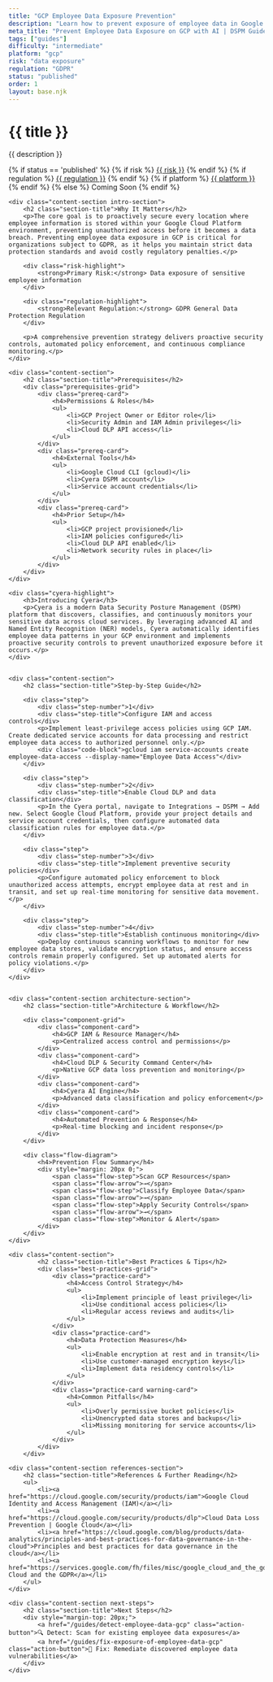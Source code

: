 ```yaml
---
title: "GCP Employee Data Exposure Prevention"
description: "Learn how to prevent exposure of employee data in Google Cloud Platform environments. Follow step-by-step guidance for GDPR compliance."
meta_title: "Prevent Employee Data Exposure on GCP with AI | DSPM Guide"
tags: ["guides"]
difficulty: "intermediate"
platform: "gcp"
risk: "data exposure"
regulation: "GDPR"
status: "published"
order: 1
layout: base.njk
---
```


<div class="container">
    <div class="header">
        <h1>{{ title }}</h1>
        <p>{{ description }}</p>
        <div class="guide-tags-container">
			<div class="guide-tags-wrapper">
		    {% if status == 'published' %}
		        {% if risk %}
		        <a href="/risk/{{ risk | downcase | replace: ' ', '-' }}/" class="guide-tag risk">{{ risk }}</a>
		        {% endif %}
		        {% if regulation %}
		        <a href="/regulation/{{ regulation | downcase | replace: ' ', '-' }}/" class="guide-tag regulation">{{ regulation }}</a>
		        {% endif %}
		        {% if platform %}
		        <a href="/platforms/{{ platform | downcase | replace: ' ', '-' }}/" class="guide-tag platform">{{ platform }}</a>
		        {% endif %}
		    {% else %}
		        <span class="guide-tag coming-soon">Coming Soon</span>
		    {% endif %}
		</div>
		</div>
    </div>

    <div class="content-section intro-section">
        <h2 class="section-title">Why It Matters</h2>
        <p>The core goal is to proactively secure every location where employee information is stored within your Google Cloud Platform environment, preventing unauthorized access before it becomes a data breach. Preventing employee data exposure in GCP is critical for organizations subject to GDPR, as it helps you maintain strict data protection standards and avoid costly regulatory penalties.</p>
        
        <div class="risk-highlight">
            <strong>Primary Risk:</strong> Data exposure of sensitive employee information
        </div>
        
        <div class="regulation-highlight">
            <strong>Relevant Regulation:</strong> GDPR General Data Protection Regulation
        </div>
        
        <p>A comprehensive prevention strategy delivers proactive security controls, automated policy enforcement, and continuous compliance monitoring.</p>
    </div>

    <div class="content-section">
        <h2 class="section-title">Prerequisites</h2>
        <div class="prerequisites-grid">
            <div class="prereq-card">
                <h4>Permissions & Roles</h4>
                <ul>
                    <li>GCP Project Owner or Editor role</li>
                    <li>Security Admin and IAM Admin privileges</li>
                    <li>Cloud DLP API access</li>
                </ul>
            </div>
            <div class="prereq-card">
                <h4>External Tools</h4>
                <ul>
                    <li>Google Cloud CLI (gcloud)</li>
                    <li>Cyera DSPM account</li>
                    <li>Service account credentials</li>
                </ul>
            </div>
            <div class="prereq-card">
                <h4>Prior Setup</h4>
                <ul>
                    <li>GCP project provisioned</li>
                    <li>IAM policies configured</li>
                    <li>Cloud DLP API enabled</li>
                    <li>Network security rules in place</li>
                </ul>
            </div>
        </div>
    </div>
	
    <div class="cyera-highlight">
        <h3>Introducing Cyera</h3>
        <p>Cyera is a modern Data Security Posture Management (DSPM) platform that discovers, classifies, and continuously monitors your sensitive data across cloud services. By leveraging advanced AI and Named Entity Recognition (NER) models, Cyera automatically identifies employee data patterns in your GCP environment and implements proactive security controls to prevent unauthorized exposure before it occurs.</p>
    </div>
	

    <div class="content-section">
        <h2 class="section-title">Step-by-Step Guide</h2>
        
        <div class="step">
            <div class="step-number">1</div>
            <div class="step-title">Configure IAM and access controls</div>
            <p>Implement least-privilege access policies using GCP IAM. Create dedicated service accounts for data processing and restrict employee data access to authorized personnel only.</p>
            <div class="code-block">gcloud iam service-accounts create employee-data-access --display-name="Employee Data Access"</div>
        </div>

        <div class="step">
            <div class="step-number">2</div>
            <div class="step-title">Enable Cloud DLP and data classification</div>
            <p>In the Cyera portal, navigate to Integrations → DSPM → Add new. Select Google Cloud Platform, provide your project details and service account credentials, then configure automated data classification rules for employee data.</p>
        </div>

        <div class="step">
            <div class="step-number">3</div>
            <div class="step-title">Implement preventive security policies</div>
            <p>Configure automated policy enforcement to block unauthorized access attempts, encrypt employee data at rest and in transit, and set up real-time monitoring for sensitive data movement.</p>
        </div>

        <div class="step">
            <div class="step-number">4</div>
            <div class="step-title">Establish continuous monitoring</div>
            <p>Deploy continuous scanning workflows to monitor for new employee data stores, validate encryption status, and ensure access controls remain properly configured. Set up automated alerts for policy violations.</p>
        </div>
    </div>


    <div class="content-section architecture-section">
        <h2 class="section-title">Architecture & Workflow</h2>
        
        <div class="component-grid">
            <div class="component-card">
                <h4>GCP IAM & Resource Manager</h4>
                <p>Centralized access control and permissions</p>
            </div>
            <div class="component-card">
                <h4>Cloud DLP & Security Command Center</h4>
                <p>Native GCP data loss prevention and monitoring</p>
            </div>
            <div class="component-card">
                <h4>Cyera AI Engine</h4>
                <p>Advanced data classification and policy enforcement</p>
            </div>
            <div class="component-card">
                <h4>Automated Prevention & Response</h4>
                <p>Real-time blocking and incident response</p>
            </div>
        </div>

        <div class="flow-diagram">
            <h4>Prevention Flow Summary</h4>
            <div style="margin: 20px 0;">
                <span class="flow-step">Scan GCP Resources</span>
                <span class="flow-arrow">→</span>
                <span class="flow-step">Classify Employee Data</span>
                <span class="flow-arrow">→</span>
                <span class="flow-step">Apply Security Controls</span>
                <span class="flow-arrow">→</span>
                <span class="flow-step">Monitor & Alert</span>
            </div>
        </div>
    </div>

	<div class="content-section">
	        <h2 class="section-title">Best Practices & Tips</h2>
	        <div class="best-practices-grid">
	            <div class="practice-card">
	                <h4>Access Control Strategy</h4>
	                <ul>
	                    <li>Implement principle of least privilege</li>
	                    <li>Use conditional access policies</li>
	                    <li>Regular access reviews and audits</li>
	                </ul>
	            </div>
	            <div class="practice-card">
	                <h4>Data Protection Measures</h4>
	                <ul>
	                    <li>Enable encryption at rest and in transit</li>
	                    <li>Use customer-managed encryption keys</li>
	                    <li>Implement data residency controls</li>
	                </ul>
	            </div>
	            <div class="practice-card warning-card">
	                <h4>Common Pitfalls</h4>
	                <ul>
	                    <li>Overly permissive bucket policies</li>
	                    <li>Unencrypted data stores and backups</li>
	                    <li>Missing monitoring for service accounts</li>
	                </ul>
	            </div>
	        </div>
	    </div>

    <div class="content-section references-section">
        <h2 class="section-title">References & Further Reading</h2>
        <ul>
            <li><a href="https://cloud.google.com/security/products/iam">Google Cloud Identity and Access Management (IAM)</a></li>
            <li><a href="https://cloud.google.com/security/products/dlp">Cloud Data Loss Prevention | Google Cloud</a></li>
            <li><a href="https://cloud.google.com/blog/products/data-analytics/principles-and-best-practices-for-data-governance-in-the-cloud">Principles and best practices for data governance in the cloud</a></li>
            <li><a href="https://services.google.com/fh/files/misc/google_cloud_and_the_gdpr_english.pdf">Google Cloud and the GDPR</a></li>
        </ul>
    </div>

    <div class="content-section next-steps">
        <h2 class="section-title">Next Steps</h2>
        <div style="margin-top: 20px;">
            <a href="/guides/detect-employee-data-gcp" class="action-button">🔍 Detect: Scan for existing employee data exposures</a>
            <a href="/guides/fix-exposure-of-employee-data-gcp" class="action-button">🔧 Fix: Remediate discovered employee data vulnerabilities</a>
        </div>
    </div>
</div>